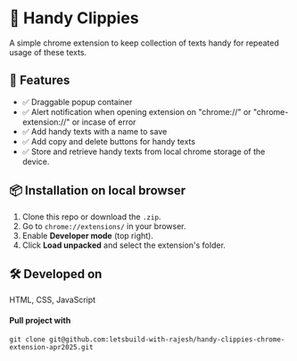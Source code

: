 # 🚀 Handy Clippies
A simple chrome extension to keep collection of texts handy for repeated usage of these texts.


## 🧩 Features

- ✅ Draggable popup container
- ✅ Alert notification when opening extension on "chrome://" or "chrome-extension://" or incase of error
- ✅ Add handy texts with a name to save
- ✅ Add copy and delete buttons for handy texts
- ✅ Store and retrieve handy texts from local chrome storage of the device.


## 📦 Installation on local browser

1. Clone this repo or download the `.zip`.
2. Go to `chrome://extensions/` in your browser.
3. Enable **Developer mode** (top right).
4. Click **Load unpacked** and select the extension's folder.


## 🛠️ Developed on

HTML, CSS, JavaScript

#### Pull project with
`git clone git@github.com:letsbuild-with-rajesh/handy-clippies-chrome-extension-apr2025.git`
